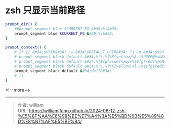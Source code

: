 # zsh 只显示当前路径


```zsh
prompt_dir() {
    ##prompt_segment blue $CURRENT_FG &#39;%~&#39;
    prompt_segment blue $CURRENT_FG &#39;%c&#39;
}

prompt_context() {
    # if [[ &#34;$USER&#34; != &#34;$DEFAULT_USER&#34; || -n &#34;$SSH_CLIENT&#34; ]]; then
    # prompt_segment black default &#34;%(!.%{%F{yellow}%}.)$USER@%sh&#34;
    # prompt_segment black default &#34;%{$fg[blue]%}ops%{$fg[red]%}CMA%{$fg[yellow]%}@Colo104&#34;
    # prompt_segment black default &#34;%(!.%{%F{yellow}%}.)%{$fg[red]%}$USER#VKY%{$reset_color%}%{$fg[yellow]%}@Colo113&#34;
    prompt_segment black default &#34;dell&#34;
    # fi
}
```


&lt;!--more--&gt;



---

> 作者: william  
> URL: https://williamlfang.github.io/2024-06-12-zsh-%E5%8F%AA%E6%98%BE%E7%A4%BA%E5%BD%93%E5%89%8D%E8%B7%AF%E5%BE%84/  

